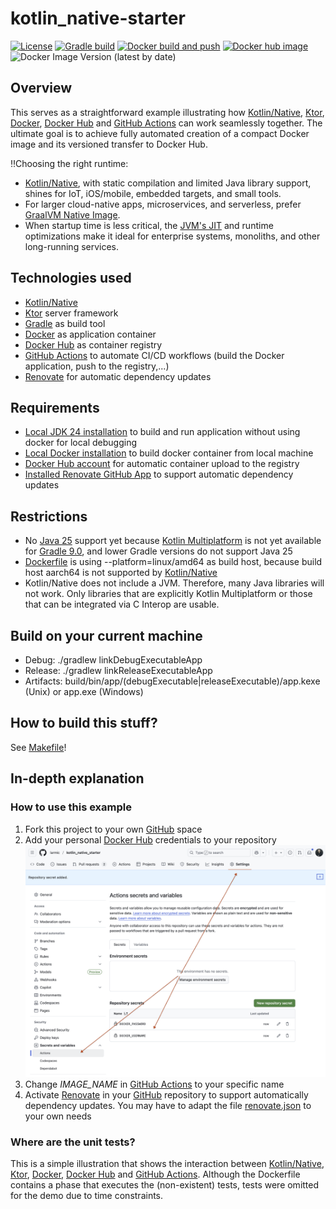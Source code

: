 # kotlin_native-starter

[![License](https://img.shields.io/badge/License-Apache%202.0-blue.svg)](https://opensource.org/licenses/Apache-2.0)
[![Gradle build](https://github.com/larmic/kotlin_native_starter/actions/workflows/gradle-build.yml/badge.svg)](https://github.com/larmic/kotlin_native_starter/actions/workflows/gradle-build.yml)
[![Docker build and push](https://github.com/larmic/kotlin_native_starter/actions/workflows/docker-build-push.yml/badge.svg)](https://github.com/larmic/kotlin_native_starter/actions/workflows/docker-build-push.yml)
[![Docker hub image](https://img.shields.io/docker/image-size/larmic/kotlin_native-starter?label=dockerhub)](https://hub.docker.com/repository/docker/larmic/kotlin_native-starter)
![Docker Image Version (latest by date)](https://img.shields.io/docker/v/larmic/kotlin_native-starter)

## Overview
This serves as a straightforward example illustrating how [Kotlin/Native](https://kotlinlang.org/docs/native-overview.html), [Ktor](https://ktor.io/), [Docker](https://www.docker.com/), [Docker Hub](https://hub.docker.com/) and [GitHub Actions](https://github.com/features/actions) can work seamlessly together.
The ultimate goal is to achieve fully automated creation of a compact Docker image and its versioned
transfer to Docker Hub.

‼️Choosing the right runtime:
- [Kotlin/Native](https://kotlinlang.org/docs/native-overview.html), with static compilation and limited Java library support, shines for IoT, iOS/mobile, embedded targets, and small tools.
- For larger cloud-native apps, microservices, and serverless, prefer [GraalVM Native Image](https://www.graalvm.org/latest/reference-manual/native-image/).
- When startup time is less critical, the [JVM's JIT](https://www.ibm.com/docs/de/sdk-java-technology/8?topic=reference-jit-compiler) and runtime optimizations make it ideal for enterprise systems, monoliths, and other long-running services.

## Technologies used
* [Kotlin/Native](https://kotlinlang.org/docs/native-overview.html)
* [Ktor](https://ktor.io/) server framework
* [Gradle](https://gradle.org/) as build tool
* [Docker](https://www.docker.com/) as application container
* [Docker Hub](https://hub.docker.com/) as container registry
* [GitHub Actions](https://github.com/features/actions) to automate CI/CD workflows (build the Docker application, push to the registry,...)
* [Renovate](renovate.json) for automatic dependency updates

## Requirements
* [Local JDK 24 installation](https://openjdk.org/projects/jdk/24/) to build and run application without using docker for local debugging
* [Local Docker installation](https://docs.docker.com/engine/install/) to build docker container from local machine
* [Docker Hub account](https://hub.docker.com/signup) for automatic container upload to the registry
* [Installed Renovate GitHub App](https://github.com/apps/renovate) to support automatic dependency updates

## Restrictions
* No [Java 25](https://openjdk.org/projects/jdk/25/) support yet because [Kotlin Multiplatform](https://www.jetbrains.com/help/kotlin-multiplatform-dev/multiplatform-compatibility-guide.html) is not yet available for [Gradle 9.0](https://docs.gradle.org/current/userguide/compatibility.html), and lower Gradle versions do not support Java 25
* [Dockerfile](Dockerfile) is using --platform=linux/amd64 as build host, because build host aarch64 is not supported by [Kotlin/Native](https://youtrack.jetbrains.com/issue/KT-36871/Support-Aarch64-Linux-as-a-host-for-the-Kotlin-Native)
* Kotlin/Native does not include a JVM. Therefore, many Java libraries will not work. Only libraries that are explicitly Kotlin Multiplatform or those that can be integrated via C Interop are usable.

## Build on your current machine
- Debug: ./gradlew linkDebugExecutableApp
- Release: ./gradlew linkReleaseExecutableApp
- Artifacts: build/bin/app/(debugExecutable|releaseExecutable)/app.kexe (Unix) or app.exe (Windows)

## How to build this stuff?

See [Makefile](Makefile)!

## In-depth explanation

### How to use this example

1. Fork this project to your own [GitHub](https://github.com/) space
2. Add your personal [Docker Hub](https://hub.docker.com/) credentials to your repository
![docker_hub_credentials](assets/docker_hub_credentials.png)
3. Change _IMAGE_NAME_ in [GitHub Actions](.github/workflows/docker-build-push.yml) to your specific name
4. Activate [Renovate](renovate.json) in your [GitHub](https://github.com/) repository to support automatically dependency updates. You may have to adapt the file [renovate.json](renovate.json) to your own needs

### Where are the unit tests?

This is a simple illustration that shows the interaction between [Kotlin/Native](https://kotlinlang.org/docs/native-overview.html), [Ktor](https://ktor.io/), [Docker](https://www.docker.com/), [Docker Hub](https://hub.docker.com/) and [GitHub Actions](https://github.com/features/actions). Although the Dockerfile contains a phase that executes the
(non-existent) tests, tests were omitted for the demo due to time constraints.